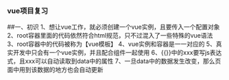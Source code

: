 ### vue项目复习

##一、初识
1、想让vue工作，就必须创建一个vue实例，且要传入一个配置对象
2、root容器里面的代码依然符合html规范，只不过混入了一些特殊的vue语法
3、root容器中的代码被称为【vue模板】
4、vue实例和容器是一一对应的
5、真实开发中只会有一个vue实例，并且配合组件一起使用
6、{{}}中的xxx要写js表达式，且xxx可以自动读取到data中的属性
7、一旦data中的数据发生改变，那么页面中用到该数据的地方也会自动更新